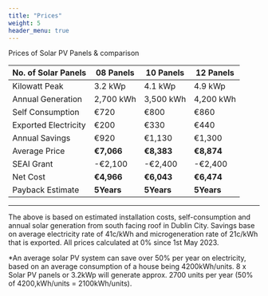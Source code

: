 ```yaml
---
title: "Prices"
weight: 5
header_menu: true
---
```

Prices of Solar PV Panels & comparison

|No. of Solar Panels  | 08 Panels   | 10 Panels   | 12 Panels    | 
|---------------------|-------------|-------------|--------------|
| Kilowatt Peak       | 3.2 kWp     | 4.1 kWp     | 4.9 kWp      |
| Annual Generation   | 2,700 kWh   | 3,500 kWh   | 4,200 kWh    |
| Self Consumption    | €720        | €800        | €860         |
| Exported Electricity| €200        | €330        | €440         |
| Annual Savings      | €920        | €1,130      | €1,300       |
| Average Price       |**€7,066**   |**€8,383**	  |**€8,874**    |
| SEAI Grant	      |-€2,100	    |-€2,400	  | -€2,400      |
| Net Cost	          |**€4,966**   |**€6,043**	  |**€6,474**    |
| Payback Estimate	  |**5Years**   |**5Years**   |**5Years**    |
---
The above is based on estimated installation costs, self-consumption and annual solar generation from south facing roof in Dublin City. Savings base on average electricity rate of 41c/kWh and microgeneration rate of 21c/kWh that is exported. All prices calculated at 0% since 1st May 2023.

*An average solar PV system can save over 50% per year on electricity, based on an average consumption of a house being 4200kWh/units. 8 x Solar PV panels or 3.2kWp will generate approx. 2700 units per year (50% of 4200,kWh/units = 2100kWh/units).
